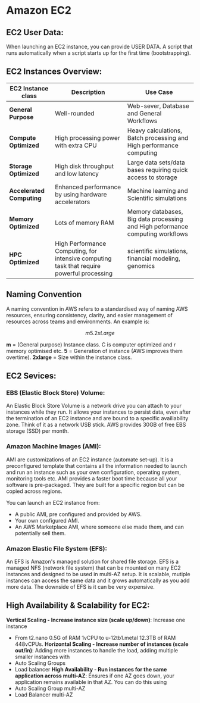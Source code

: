 # Amazon EC2

## **EC2 User Data**:

When launching an EC2 instance, you can provide USER DATA. A script that runs automatically when a script starts up for the first time (bootstrapping).

## **EC2 Instances Overview**:

| EC2 Instance class | Description | Use Case |
| --- | --- | --- |
| **General Purpose** | Well-rounded | Web-sever, Database and General Workflows |
| **Compute Optimized** | High processing power with extra CPU | Heavy calculations, Batch processing and High performance computing |
| **Storage Optimized** | High disk throughput and low latency | Large data sets/data bases requiring quick access to storage |
| **Accelerated Computing** | Enhanced performance by using hardware accelerators | Machine learning and Scientific simulations |
| **Memory Optimized** | Lots of memory RAM | Memory databases, Big data processing and High peformance computing workflows |
| **HPC Optimized**  | High Performance Computing, for intensive computing task that require powerful processing | scientific simulations, financial modeling, genomics |

## **Naming Convention**
A naming convention in AWS refers to a standardised way of naming AWS resources, ensuring consistency, clarity, and easier management of resources across teams and environments. An example is:

```math
m5 . 2 x Large
```
**m** = (General purpose) Instance class. C is computer optimized and r memory optimised etc.
**5** = Generation of instance (AWS improves them overtime).
**2xlarge** = Size within the instance class.

## **EC2 Sevices**:

### **EBS (Elastic Block Store) Volume**:
An Elastic Block Store Volume is a network drive you can attach to your instances while they run. It allows your instances to persist data, even after the termination of an EC2 instance and are bound to a specific availiability zone. Think of it as a network USB stick. AWS provides 30GB of free EBS storage (SSD) per month.

### **Amazon Machine Images (AMI)**:
AMI are customizations of an EC2 instance (automate set-up). It is a preconfigured template that contains all the information needed to launch and run an instance such as your own configuration, operating system, monitoring tools etc. AMI provides a faster boot time because all your software is pre-packaged. They are built for a specific region but can be copied across regions.

You can launch an EC2 instance from:
- A public AMI, pre configured and provided by AWS.
- Your own configured AMI.
- An AWS Marketplace AMI, where someone else made them, and can potentially sell them.

### **Amazon Elastic File System (EFS)**:
An EFS is Amazon's managed solution for shared file storage. EFS is a managed NFS (network file system) that can be mounted on many EC2 instances and designed to be used in multi-AZ setup. It is scalable, mutiple instances can access the same data and it grows automatically as you add more data. The downside of EFS is it can be very expensive.

## **High Availability & Scalability for EC2**:

**Vertical Scaling - Increase instance size (scale up/down)**:
Increase one instance
- From t2.nano 0.5G of RAM 1vCPU to u-12tb1.metal 12.3TB of RAM 448vCPUs.
**Horizontal Scaling - Increase number of instances (scale out/in)**:
Adding more instances to handle the load, adding multiple smaller instances with
- Auto Scaling Groups
- Load balancer
**High Availability - Run instances for the same application across multi-AZ**:
Ensures if one AZ goes down, your application remains available in that AZ. You can do this using
- Auto Scaling Group multi-AZ
- Load Balancer multi-AZ